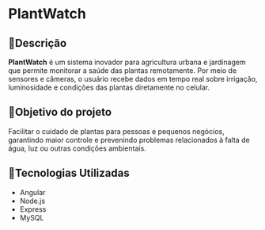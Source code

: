 # PlantWatch

## 📄Descrição  
**PlantWatch** é um sistema inovador para agricultura urbana e jardinagem que permite monitorar a saúde das plantas remotamente. Por meio de sensores e câmeras, o usuário recebe dados em tempo real sobre irrigação, luminosidade e condições das plantas diretamente no celular.

## 🎯Objetivo do projeto  
Facilitar o cuidado de plantas para pessoas e pequenos negócios, garantindo maior controle e prevenindo problemas relacionados à falta de água, luz ou outras condições ambientais.


## 🚀Tecnologias Utilizadas

- Angular  
- Node.js  
- Express  
- MySQL

